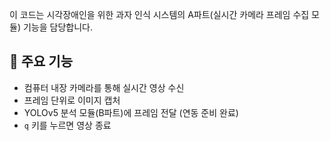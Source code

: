 이 코드는 시각장애인을 위한 과자 인식 시스템의 A파트(실시간 카메라 프레임 수집 모듈) 기능을 담당합니다.

## 📸 주요 기능
- 컴퓨터 내장 카메라를 통해 실시간 영상 수신
- 프레임 단위로 이미지 캡처
- YOLOv5 분석 모듈(B파트)에 프레임 전달 (연동 준비 완료)
- `q` 키를 누르면 영상 종료
